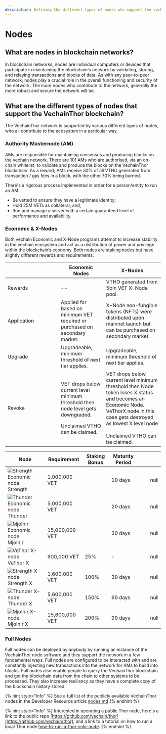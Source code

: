 ```yaml
---
description: Defining the different types of nodes who support the vechain ecosystem.
---
```


# Nodes

## What are nodes in blockchain networks?

In blockchain networks, nodes are individual computers or devices that participate in maintaining the blockchain's network by validating, storing, and relaying transactions and blocks of data. As with any peer-to-peer network, nodes play a crucial role in the overall functioning and security of the network. The more nodes who contribute to the network, generally the more robust and secure the network will be.

## What are the different types of nodes that support the VechainThor blockchain?

The VechainThor network is supported by various different types of nodes, who all contribute to the ecosystem in a particular way.

### Authority Masternode (AM)

AMs are responsible for maintaining consensus and producing blocks on the vechain network. There are 101 AMs who are authorised, via an on-chain whitelist, to validate and produce the blocks on the VechainThor blockchain. As a reward, AMs receive 30% of all VTHO generated from transaction / gas fees in a block, with the other 70% being burned.

There's a rigorous process implemented in order for a person/entity to run an AM:

* Be vetted to ensure they have a legitimate identity;
* Hold 25M VETs as collateral; and,
* Run and manage a server with a certain guaranteed level of performance and availability.

### Economic & X-Nodes

Both vechain Economic and X-Node programs attempt to increase stability in the vechain ecosystem and act as a distribution of power and privilege within the blockchain’s economy. Both nodes are staking nodes but have slightly different rewards and requirements.

<table><thead><tr><th width="156.33333333333331"></th><th>Economic Nodes</th><th>X-Nodes</th></tr></thead><tbody><tr><td>Rewards</td><td>--</td><td>VTHO generated from 5bln VET X-Node pool.</td></tr><tr><td>Application</td><td>Applied for based on minimum VET required or purchased on secondary market.</td><td>X-Node non-fungible tokens (NFTs) were distributed upon mainnet launch but can be purchased on secondary market.</td></tr><tr><td>Upgrade</td><td>Upgradeable, minimum threshold of next tier applies.</td><td>Upgradeable, minimum threshold of next tier applies.</td></tr><tr><td>Revoke</td><td><p>VET drops below current level minimum threshold then node level gets downgraded.</p><p>Unclaimed VTHO can be claimed.</p></td><td>VET drops below current level minimum threshold then Node token loses X status and becomes an Economic Node. VeThorX node in this case gets destroyed as lowest X level node<br><br>Unclaimed VTHO can be claimed.</td></tr></tbody></table>

<table><thead><tr><th>Node</th><th>Requirement</th><th>Staking Bonus</th><th>Maturity Period</th><th></th><th></th><th data-type="number"></th></tr></thead><tbody><tr><td><img src="https://manager.vechainstats.com/assets/images/tokens/Node-VNT-S.png" alt="Strength Economic node" data-size="line"> Strength</td><td>1,000,000 VET</td><td></td><td>10 days</td><td></td><td></td><td>null</td></tr><tr><td><img src="https://manager.vechainstats.com/assets/images/tokens/Node-VNT-T.png" alt="Thunder Economic node" data-size="line"> Thunder</td><td>5,000,000 VET</td><td></td><td>20 days</td><td></td><td></td><td>null</td></tr><tr><td><img src="https://manager.vechainstats.com/assets/images/tokens/Node-VNT-M.png" alt="Mjolnir Economic node" data-size="line"> Mjolnir</td><td>15,000,000 VET</td><td></td><td>30 days</td><td></td><td></td><td>null</td></tr><tr><td><img src="https://manager.vechainstats.com/assets/images/tokens/Node-VNT-XV.png" alt="VeThor X-node" data-size="line"> VeThor X</td><td>600,000 VET</td><td>25%</td><td>-</td><td></td><td></td><td>null</td></tr><tr><td><img src="https://manager.vechainstats.com/assets/images/tokens/Node-VNT-XS.png" alt="Strength X-node" data-size="line"> Strength X</td><td>1,600,000 VET</td><td>100%</td><td>30 days</td><td></td><td></td><td>null</td></tr><tr><td><img src="https://manager.vechainstats.com/assets/images/tokens/Node-VNT-XT.png" alt="Thunder X-node" data-size="line"> Thunder X</td><td>5,600,000 VET</td><td>150%</td><td>60 days</td><td></td><td></td><td>null</td></tr><tr><td><img src="https://manager.vechainstats.com/assets/images/tokens/Node-VNT-XT.png" alt="Mjolnir X-node" data-size="line"> Mjolnir X</td><td>15,600,000 VET</td><td>200%</td><td>90 days</td><td></td><td></td><td>null</td></tr></tbody></table>

### Full Nodes

Full nodes can be deployed by anybody by running an instance of the VechainThor node software and they support the network in a few fundamental ways. Full nodes are configured to be interacted with and are constantly injecting new transactions into the network for AMs to build into blocks. Full nodes also enable people to query the VechainThor blockchain and get the blockchain data from the chain to other systems to be processed. They also increase resiliency as they have a complete copy of the blockchain history stored.

{% hint style="info" %}
See a full list of the publicly available VechainThor nodes in the Developer Resource article [nodes.md](../developer-resources/nodes.md "mention")
{% endhint %}

{% hint style="info" %}
Interested in operating a public Thor node, here's a link to the public repo [https://github.com/vechain/thor](https://github.com/vechain/thor), and a link to a tutorial on how to run a local Thor node [how-to-run-a-thor-solo-node](../developer-resources/tutorials/how-to-run-a-thor-solo-node/ "mention").
{% endhint %}
